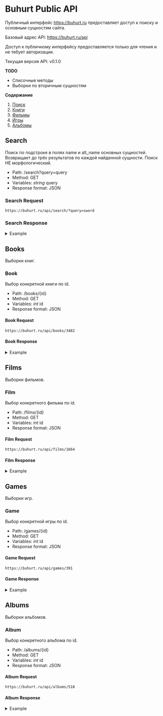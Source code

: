 # Buhurt Public API

Публичный интерфейс https://buhurt.ru предоставляет доступ к поиску и основным сущностям сайта.

Базовый адрес API: https://buhurt.ru/api

Доступ к публичному интерфейсу предоставляется только для чтения и не тебует авторизации.

Текущая версия API: v0.1.0

**TODO**

* Списочные методы
* Выборки по вторичным сущностям

**Содержание**

1. [Поиск](#search)
1. [Книги](#books)
1. [Фильмы](#films)
1. [Игры](#games)
1. [Альбомы](#albums)

## Search

Поиск по подстроке в полях name и alt_name основных сущностей. Возвращает до трёх результатов по каждой найденной сущности. Поиск НЕ морфологический.

* Path: /search?query=query
* Method: GET
* Variables: _string_ query
* Response format: JSON

### Search Request

`https://buhurt.ru/api/search/?query=sword`

### Search Response

<details><summary>Example</summary>

```
{
  "status": "OK",
  "count": 5,
  "data": {
    "books": {
      "2024": {
        "id": 2024,
        "name": "Перси Джексон и меч Аида",
        "alt_name": [
          "Percy Jackson and the Sword of Hades"
        ]
      },
      "3482": {
        "id": 3482,
        "name": "Меч Рассвета",
        "alt_name": [
          "The Sword of the Dawn",
          "Меч зари",
          "Шпага зари"
        ]
      },
      "4058": {
        "id": 4058,
        "name": "Мечи Ланкмара",
        "alt_name": [
          "The Swords of Lankhmar"
        ]
      }
    },
    "films": {
      "588": {
        "id": 588,
        "name": "Меч в камне",
        "alt_name": [
          "The Sword in the Stone"
        ]
      },
      "687": {
        "id": 687,
        "name": "Меч чужака",
        "alt_name": [
          "Sword of the Stranger",
          "Stranger: Mukou Hadan"
        ]
      },
      "1664": {
        "id": 1664,
        "name": "Пароль «Рыба-меч»",
        "alt_name": [
          "Swordfish"
        ]
      }
    },
    "games": {
      "391": {
        "id": 391,
        "name": "Sword of the Berserk: Guts' Rage",
        "alt_name": [
          "Berserk Millennium Falcon Arc: Chapter of the Flowers of Oblivion"
        ]
      },
      "1135": {
        "id": 1135,
        "name": "Sword With Sauce",
        "alt_name": [
          ""
        ]
      },
      "1248": {
        "id": 1248,
        "name": "Broken Sword 5: The Serpent’s Curse",
        "alt_name": [
          ""
        ]
      }
    },
    "albums": {
      "1134": {
        "id": 1134,
        "name": "The Chronicles of the Black Sword    ",
        "alt_name": null
      },
      "1225": {
        "id": 1225,
        "name": "The Broadsword and the Beast",
        "alt_name": null
      }
    },
    "bands": {
      "184": {
        "id": 184,
        "name": "Sword Coast",
        "alt_name": null
      }
    }
  },
  "url": "https://buhurt.ru/api/search?query=sword",
  "errors": null
}
```

</details>

## Books

Выборки книг.

### Book

Выбор конкретной книги по id.

* Path: /books/{id}
* Method: GET
* Variables: _int_ id
* Response format: JSON

#### Book Request

`https://buhurt.ru/api/books/3482`

#### Book Response

<details><summary>Example</summary>

```
{
  "id": 3482,
  "name": "Меч Рассвета",
  "alt_name": [
    "The Sword of the Dawn",
    "Меч зари",
    "Шпага зари"
  ],
  "description": "Искусные полководцы с чёрными душами кровью и железом установили власть над континентом, и вот уже последний уцелевший город Европы, Афины, охвачен огнём. Удалось спасти только замок Камарг, вовремя переместив его в другое измерение. Но когда в окрестностях замка был обнаружен гранбретанский лазутчик, стало понятно, что и здесь безопасность горстки выживших под большим вопросом. Чтобы окончательно отрезать путь к Камаргу, Хоукмун и д&rsquo;Аверк возвращаются в поверженный мир.",
  "year": 1968,
  "verified": 1,
  "created_at": "2014-06-01 10:00:00",
  "updated_at": "2020-06-13 14:28:54",
  "cover": "/data/img/covers/books/3482.webp?hash=41f7e8020bd9c487a009dfcfbdca7261",
  "rating": {
    "average": 8,
    "count": 1
  },
  "simple_relations": [
    {
      "id": 12400,
      "relation_id": 2,
      "relation": "Приквел",
      "element_type": "Book",
      "element_id": 6718
    },
    {
      "id": 12410,
      "relation_id": 2,
      "relation": "Приквел",
      "element_type": "Book",
      "element_id": 7916
    },
    {
      "id": 12419,
      "relation_id": 1,
      "relation": "Сиквел",
      "element_type": "Book",
      "element_id": 6282
    },
    {
      "id": 12421,
      "relation_id": 1,
      "relation": "Сиквел",
      "element_type": "Book",
      "element_id": 7772
    },
    {
      "id": 12423,
      "relation_id": 1,
      "relation": "Сиквел",
      "element_type": "Book",
      "element_id": 8260
    },
    {
      "id": 12425,
      "relation_id": 1,
      "relation": "Сиквел",
      "element_type": "Book",
      "element_id": 7271
    }
  ],
  "genres": [
    {
      "id": 7,
      "name": "Фантастика и фэнтези"
    }
  ],
  "collections": [],
  "writers": [
    {
      "id": 5023,
      "name": "Майкл Муркок"
    }
  ],
  "books_publishers": [
    {
      "id": 2,
      "name": "Эксмо"
    }
  ],
  "rates": [
    {
      "id": 413,
      "user_id": 1,
      "rate": 8
    }
  ]
}
```

</details>

## Films

Выборки фильмов.

### Film

Выбор конкретного фильма по id.

* Path: /films/{id}
* Method: GET
* Variables: _int_ id
* Response format: JSON

#### Film Request

`https://buhurt.ru/api/films/1664`

#### Film Response

<details><summary>Example</summary>

```
{
  "id": 1664,
  "name": "Пароль «Рыба-меч»",
  "alt_name": [
    "Swordfish"
  ],
  "description": "Гэбриэл Шир является одним из самых опасных шпионов в мире. В молодости он работал на ЦРУ, а теперь стал гениальным преступником. Теперь Гэбриэл хочет украсть миллиард долларов из не совсем легальных фондов, принадлежащих правительству США. Чтобы осуществить свой темный замысел, Гэбриэл нанимает талантливого хакера по имени Стенли Джобсон, отсидевшего срок за проникновение в компьютерную сеть ФБР.\r\n\r\nОставшийся без гроша за душой, Стенли принимает предложение Гэбриэла, и оказывается в самой гуще событий, которые не обещают ничего хорошего. Взявшись на реализацию плана, Стэнли внезапно осознает, что ему уготована роль пешки в большой опасной игре.",
  "year": 2001,
  "length": 99,
  "verified": 1,
  "created_at": "2014-06-01 10:00:00",
  "updated_at": "2020-06-13 14:27:12",
  "cover": "/data/img/covers/films/1664.webp?hash=d4f48140e738130f8804fdbf5e9c6cbc",
  "rating": {
    "average": 5,
    "count": 2
  },
  "simple_relations": [],
  "genres": [
    {
      "id": 20,
      "name": "Экшены"
    },
    {
      "id": 30,
      "name": "Криминал"
    },
    {
      "id": 45,
      "name": "Триллеры"
    }
  ],
  "collections": [
    {
      "id": 21,
      "name": "Хакеры"
    },
    {
      "id": 43,
      "name": "Ограбления"
    }
  ],
  "screenwriters": [
    {
      "id": 7287,
      "name": "Скип Вудс"
    }
  ],
  "directors": [
    {
      "id": 3157,
      "name": "Доминик Сена"
    }
  ],
  "producers": [
    {
      "id": 2896,
      "name": "Джонатан Д. Крэйн"
    },
    {
      "id": 3000,
      "name": "Джоэл Силвер"
    },
    {
      "id": 10392,
      "name": "Брюс Берман"
    }
  ],
  "actors": [
    {
      "id": 10304,
      "name": "Джон Траволта"
    },
    {
      "id": 17181,
      "name": "Хью Джекман"
    },
    {
      "id": 16395,
      "name": "Холли Берри"
    },
    {
      "id": 12199,
      "name": "Дон Чидл"
    },
    {
      "id": 7571,
      "name": "Сэм Шепард"
    },
    {
      "id": 11562,
      "name": "Винни Джонс"
    }
  ],
  "countries": [
    {
      "id": 1,
      "name": "Австралия"
    },
    {
      "id": 20,
      "name": "США"
    }
  ],
  "rates": [
    {
      "id": 1681,
      "user_id": 1,
      "rate": 6
    },
    {
      "id": 5513,
      "user_id": 305,
      "rate": 4
    }
  ]
}
```

</details>

## Games

Выборки игр.

### Game

Выбор конкретной игры по id.

* Path: /games/{id}
* Method: GET
* Variables: _int_ id
* Response format: JSON

#### Game Request

`https://buhurt.ru/api/games/391`

#### Game Response

<details><summary>Example</summary>

```
{
  "id": 391,
  "name": "Sword of the Berserk: Guts' Rage",
  "alt_name": [
    "Berserk Millennium Falcon Arc: Chapter of the Flowers of Oblivion"
  ],
  "description": "Действие игры разворачивается в промежутке между событиями 22 и 23 частей манги, когда Гатс и Пак покинули Эльфхельм вместе с Каской, но до того, как они встретились с Фарнезой, Серпико и Исидро.",
  "year": 1999,
  "verified": 0,
  "created_at": "2019-06-10 15:09:26",
  "updated_at": "2020-06-13 14:34:02",
  "cover": "/data/img/covers/games/391.webp?hash=2d11455646f8bb6a676d61021a2c5a35",
  "rating": {
    "average": 0,
    "count": 0
  },
  "simple_relations": [
    {
      "id": 9321,
      "relation_id": 5,
      "relation": "Спин-офф",
      "element_type": "Book",
      "element_id": 17897
    }
  ],
  "genres": [
    {
      "id": 65,
      "name": "Экшен"
    },
    {
      "id": 59,
      "name": "Квесты"
    }
  ],
  "collections": [],
  "platforms": [
    {
      "id": 29,
      "name": "Sega Dreamcast",
      "pivot": {
        "game_id": 391,
        "platform_id": 29
      }
    }
  ],
  "developers": [
    {
      "id": 906,
      "name": "Yuke's Media Creations"
    }
  ],
  "games_publishers": [
    {
      "id": 11,
      "name": "Eidos Interactive"
    }
  ],
  "rates": []
}
```

</details>

## Albums

Выборки альбомов.

### Album

Выбор конкретного альбома по id.

* Path: /albums/{id}
* Method: GET
* Variables: _int_ id
* Response format: JSON

#### Album Request

`https://buhurt.ru/api/albums/518`

#### Album Response

<details><summary>Example</summary>

```
{
  "id": 518,
  "name": "Стена",
  "year": 1994,
  "verified": 1,
  "created_at": "2014-06-01 10:00:00",
  "updated_at": "2020-06-13 14:27:30",
  "cover": "/data/img/covers/albums/518.webp?hash=552fdb2a7b353556cdb939c68d30e54b",
  "rating": {
    "average": 9,
    "count": 1
  },
  "simple_relations": [],
  "bands": [
    {
      "id": 306,
      "name": "Чёрный Обелиск"
    }
  ],
  "tracks": [
    {
      "id": 11627,
      "name": "Стена (настоящая)"
    },
    {
      "id": 11628,
      "name": "Дом желтого сна"
    },
    {
      "id": 11629,
      "name": "Цезарь"
    },
    {
      "id": 11630,
      "name": "Меч"
    },
    {
      "id": 11631,
      "name": "Серый святой (в рок'н'ролле)"
    },
    {
      "id": 11632,
      "name": "Игрок (акустический вариант)"
    },
    {
      "id": 11633,
      "name": "Болезнь"
    },
    {
      "id": 11634,
      "name": "Черный Обелиск"
    },
    {
      "id": 11635,
      "name": "Стена (акустический вариант)"
    }
  ],
  "rates": [
    {
      "id": 8135,
      "user_id": 1,
      "rate": 9
    }
  ]
}
```

</details>
